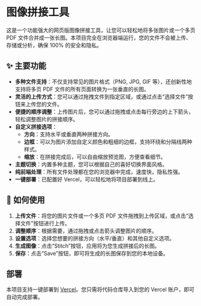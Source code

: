 # 图像拼接工具

这是一个功能强大的网页版图像拼接工具，让您可以轻松地将多张图片或一个多页 PDF 文件合并成一张长图。本项目完全在浏览器端运行，您的文件不会被上传、存储或分析，确保 100% 的安全和隐私。

## ✨ 主要功能

- **多种文件支持**：不仅支持常见的图片格式（PNG, JPG, GIF 等），还创新性地支持将多页 PDF 文件的所有页面转换为一张垂直的长图。
- **灵活的上传方式**：您可以通过拖拽文件到指定区域，或通过点击“选择文件”按钮来上传您的文件。
- **便捷的顺序调整**：上传图片后，您可以通过拖拽或点击每行旁边的上下箭头，轻松调整图片的拼接顺序。
- **自定义拼接选项**：
  - **方向**：支持水平或垂直两种拼接方向。
  - **边框**：可以为图片添加自定义颜色和粗细的边框，支持环绕和分隔线两种样式。
  - **缩放**：在拼接完成后，可以自由缩放预览图，方便查看细节。
- **主题切换**：内置多种主题，您可以根据自己的喜好切换界面风格。
- **纯前端处理**：所有文件处理都在您的浏览器中完成，速度快，隐私性强。
- **一键部署**：已配置好 Vercel，可以轻松地将项目部署到线上。

## 🚀 如何使用

1.  **上传文件**：将您的图片文件或一个多页 PDF 文件拖拽到上传区域，或点击“选择文件”按钮进行上传。
2.  **调整顺序**：根据需要，通过拖拽或点击箭头调整图片的顺序。
3.  **设置选项**：选择您想要的拼接方向（水平/垂直）和其他自定义选项。
4.  **生成图像**：点击“Stitch”按钮，应用将为您生成拼接后的长图。
5.  **保存**：点击“Save”按钮，即可将生成的长图保存到您的本地设备。

## 部署

本项目支持一键部署到 [Vercel](https://vercel.com/)。您只需将代码仓库导入到您的 Vercel 账户，即可自动完成部署。
